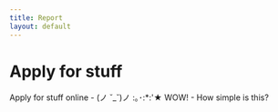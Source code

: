 ```yaml
---
title: Report
layout: default
---
```


# Apply for stuff
Apply for stuff online - (ノ ˘_˘)ノ :｡･:*:'★ WOW! - How simple is this?






